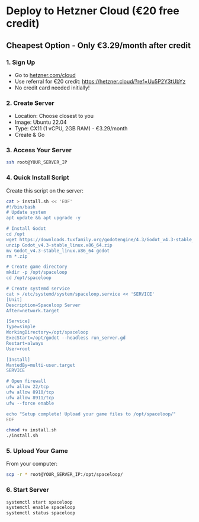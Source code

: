 # Deploy to Hetzner Cloud (€20 free credit)

## Cheapest Option - Only €3.29/month after credit

### 1. Sign Up
- Go to [hetzner.com/cloud](https://hetzner.com/cloud)
- Use referral for €20 credit: https://hetzner.cloud/?ref=Uu5P2Y3tUbYz
- No credit card needed initially!

### 2. Create Server
- Location: Choose closest to you
- Image: Ubuntu 22.04
- Type: CX11 (1 vCPU, 2GB RAM) - €3.29/month
- Create & Go

### 3. Access Your Server
```bash
ssh root@YOUR_SERVER_IP
```

### 4. Quick Install Script
Create this script on the server:
```bash
cat > install.sh << 'EOF'
#!/bin/bash
# Update system
apt update && apt upgrade -y

# Install Godot
cd /opt
wget https://downloads.tuxfamily.org/godotengine/4.3/Godot_v4.3-stable_linux.x86_64.zip
unzip Godot_v4.3-stable_linux.x86_64.zip
mv Godot_v4.3-stable_linux.x86_64 godot
rm *.zip

# Create game directory
mkdir -p /opt/spaceloop
cd /opt/spaceloop

# Create systemd service
cat > /etc/systemd/system/spaceloop.service << 'SERVICE'
[Unit]
Description=Spaceloop Server
After=network.target

[Service]
Type=simple
WorkingDirectory=/opt/spaceloop
ExecStart=/opt/godot --headless run_server.gd
Restart=always
User=root

[Install]
WantedBy=multi-user.target
SERVICE

# Open firewall
ufw allow 22/tcp
ufw allow 8910/tcp
ufw allow 8911/tcp
ufw --force enable

echo "Setup complete! Upload your game files to /opt/spaceloop/"
EOF

chmod +x install.sh
./install.sh
```

### 5. Upload Your Game
From your computer:
```bash
scp -r * root@YOUR_SERVER_IP:/opt/spaceloop/
```

### 6. Start Server
```bash
systemctl start spaceloop
systemctl enable spaceloop
systemctl status spaceloop
```